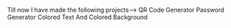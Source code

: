 Till now I have made the following projects-->
QR Code Generator
Password Generator
Colored Text And Colored Background
